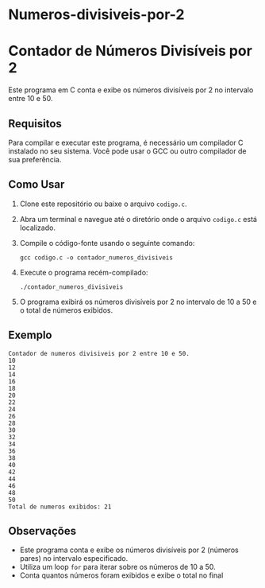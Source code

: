 # Numeros-divisiveis-por-2

# Contador de Números Divisíveis por 2

Este programa em C conta e exibe os números divisíveis por 2 no intervalo entre 10 e 50.

## Requisitos

Para compilar e executar este programa, é necessário um compilador C instalado no seu sistema. Você pode usar o GCC ou outro compilador de sua preferência.

## Como Usar

1. Clone este repositório ou baixe o arquivo `codigo.c`.
2. Abra um terminal e navegue até o diretório onde o arquivo `codigo.c` está localizado.
3. Compile o código-fonte usando o seguinte comando:

    ```
    gcc codigo.c -o contador_numeros_divisiveis
    ```

4. Execute o programa recém-compilado:

    ```
    ./contador_numeros_divisiveis
    ```

5. O programa exibirá os números divisíveis por 2 no intervalo de 10 a 50 e o total de números exibidos.

## Exemplo

```
Contador de numeros divisiveis por 2 entre 10 e 50.
10
12
14
16
18
20
22
24
26
28
30
32
34
36
38
40
42
44
46
48
50
Total de numeros exibidos: 21
```

## Observações

- Este programa conta e exibe os números divisíveis por 2 (números pares) no intervalo especificado.
- Utiliza um loop `for` para iterar sobre os números de 10 a 50.
- Conta quantos números foram exibidos e exibe o total no final
  
